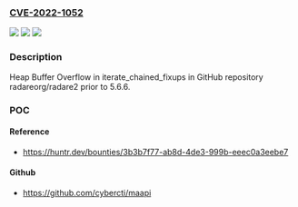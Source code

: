### [CVE-2022-1052](https://cve.mitre.org/cgi-bin/cvename.cgi?name=CVE-2022-1052)
![](https://img.shields.io/static/v1?label=Product&message=radareorg%2Fradare2&color=blue)
![](https://img.shields.io/static/v1?label=Version&message=%3C%205.6.6%20&color=brighgreen)
![](https://img.shields.io/static/v1?label=Vulnerability&message=CWE-122%20Heap-based%20Buffer%20Overflow&color=brighgreen)

### Description

Heap Buffer Overflow in iterate_chained_fixups in GitHub repository radareorg/radare2 prior to 5.6.6.

### POC

#### Reference
- https://huntr.dev/bounties/3b3b7f77-ab8d-4de3-999b-eeec0a3eebe7

#### Github
- https://github.com/cybercti/maapi

